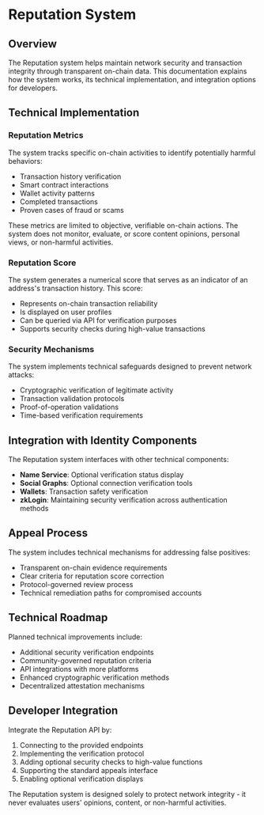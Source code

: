 # Reputation System

## Overview

The Reputation system helps maintain network security and transaction integrity through transparent on-chain data. This documentation explains how the system works, its technical implementation, and integration options for developers.

## Technical Implementation

### Reputation Metrics

The system tracks specific on-chain activities to identify potentially harmful behaviors:

- Transaction history verification
- Smart contract interactions 
- Wallet activity patterns
- Completed transactions
- Proven cases of fraud or scams

These metrics are limited to objective, verifiable on-chain actions. The system does not monitor, evaluate, or score content opinions, personal views, or non-harmful activities.

### Reputation Score

The system generates a numerical score that serves as an indicator of an address's transaction history. This score:

- Represents on-chain transaction reliability
- Is displayed on user profiles
- Can be queried via API for verification purposes
- Supports security checks during high-value transactions

### Security Mechanisms

The system implements technical safeguards designed to prevent network attacks:

- Cryptographic verification of legitimate activity
- Transaction validation protocols
- Proof-of-operation validations
- Time-based verification requirements

## Integration with Identity Components

The Reputation system interfaces with other technical components:

- **Name Service**: Optional verification status display
- **Social Graphs**: Optional connection verification tools
- **Wallets**: Transaction safety verification
- **zkLogin**: Maintaining security verification across authentication methods

## Appeal Process

The system includes technical mechanisms for addressing false positives:

- Transparent on-chain evidence requirements
- Clear criteria for reputation score correction
- Protocol-governed review process
- Technical remediation paths for compromised accounts

## Technical Roadmap

Planned technical improvements include:

- Additional security verification endpoints
- Community-governed reputation criteria
- API integrations with more platforms
- Enhanced cryptographic verification methods
- Decentralized attestation mechanisms

## Developer Integration

Integrate the Reputation API by:

1. Connecting to the provided endpoints
2. Implementing the verification protocol
3. Adding optional security checks to high-value functions
4. Supporting the standard appeals interface
5. Enabling optional verification displays

The Reputation system is designed solely to protect network integrity - it never evaluates users' opinions, content, or non-harmful activities.